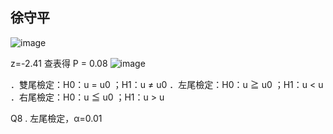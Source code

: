 ## 徐守平

![image](https://github.com/user-attachments/assets/926aac00-e639-4a93-8f0e-c1497a79630e)

z=-2.41 查表得 P = 0.08
![image](https://github.com/user-attachments/assets/220920cf-a8f8-4cf8-8485-7b9e842a3f88)


．雙尾檢定：H0：u = u0 ；H1：u ≠ u0
．左尾檢定：H0：u ≧ u0 ；H1：u < u
．右尾檢定：H0：u ≦ u0 ；H1：u > u


Q8 . 左尾檢定，α=0.01
